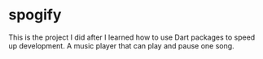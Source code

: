 # spogify

This is the project I did after I learned how to use Dart packages to speed up development. A music player that can play and pause one song.
